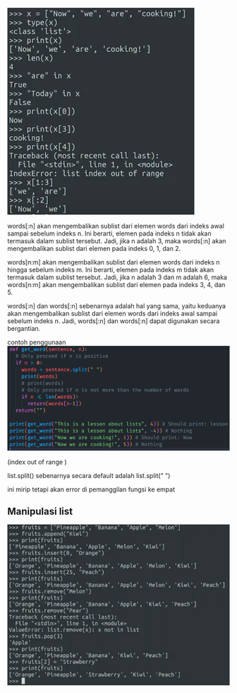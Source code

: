 ![1803efdaa7f362ee5790919c20968df2.png](../../../../../_resources/1803efdaa7f362ee5790919c20968df2.png)

words[:n] akan mengembalikan sublist dari elemen words dari indeks awal sampai sebelum indeks n. Ini berarti, elemen pada indeks n tidak akan termasuk dalam sublist tersebut. Jadi, jika n adalah 3, maka words[:n] akan mengembalikan sublist dari elemen pada indeks 0, 1, dan 2.

words[n:m] akan mengembalikan sublist dari elemen words dari indeks n hingga sebelum indeks m. Ini berarti, elemen pada indeks m tidak akan termasuk dalam sublist tersebut. Jadi, jika n adalah 3 dan m adalah 6, maka words[n:m] akan mengembalikan sublist dari elemen pada indeks 3, 4, dan 5.

words[:n] dan words[:n] sebenarnya adalah hal yang sama, yaitu keduanya akan mengembalikan sublist dari elemen words dari indeks awal sampai sebelum indeks n. Jadi, words[:n] dan words[:n] dapat digunakan secara bergantian.

contoh penggunaan
![be12cb8688eca75eb1f9150a7c3c801d.png](../../../../../_resources/be12cb8688eca75eb1f9150a7c3c801d.png)

(index out of range )

list.split() sebenarnya secara default adalah list.split(" ")

ini mirip tetapi akan error di pemanggilan fungsi ke empat


## Manipulasi list
![3c95b1169223cf2223a374ae96f09fe0.png](../../../../../_resources/3c95b1169223cf2223a374ae96f09fe0.png)


